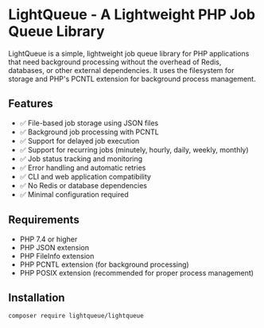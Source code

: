 # LightQueue - A Lightweight PHP Job Queue Library

LightQueue is a simple, lightweight job queue library for PHP applications that need background processing without the overhead of Redis, databases, or other external dependencies. It uses the filesystem for storage and PHP's PCNTL extension for background process management.

## Features

- ✅ File-based job storage using JSON files
- ✅ Background job processing with PCNTL
- ✅ Support for delayed job execution
- ✅ Support for recurring jobs (minutely, hourly, daily, weekly, monthly)
- ✅ Job status tracking and monitoring
- ✅ Error handling and automatic retries
- ✅ CLI and web application compatibility
- ✅ No Redis or database dependencies
- ✅ Minimal configuration required

## Requirements

- PHP 7.4 or higher
- PHP JSON extension
- PHP FileInfo extension
- PHP PCNTL extension (for background processing)
- PHP POSIX extension (recommended for proper process management)

## Installation

```bash
composer require lightqueue/lightqueue
